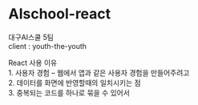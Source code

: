 # AIschool-react
대구AI스쿨 5팀  
client : youth-the-youth  


React 사용 이유  
    1. 사용자 경험 – 웹에서 앱과 같은 사용자 경험을 만들어주려고  
    2. 데이터를 화면에 반영할때의 일치시키는 점  
    3. 중복되는 코드를 하나로 묶을 수 있어서  
